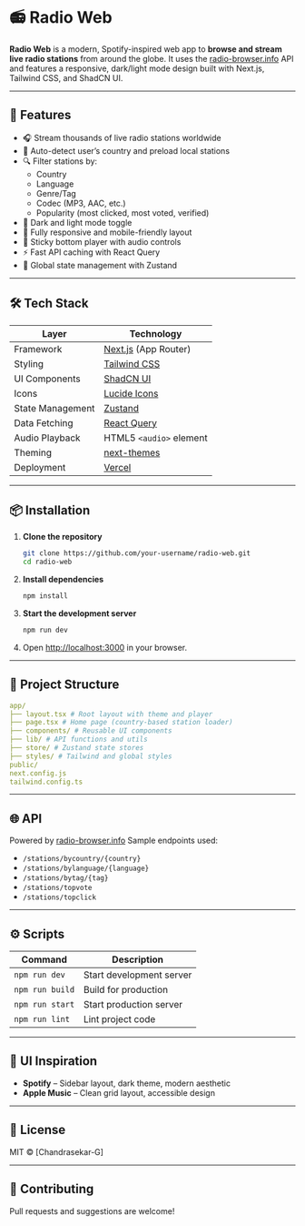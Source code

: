 # 📻 Radio Web

**Radio Web** is a modern, Spotify-inspired web app to **browse and stream live radio stations** from around the globe. It uses the [radio-browser.info](https://www.radio-browser.info) API and features a responsive, dark/light mode design built with Next.js, Tailwind CSS, and ShadCN UI.

---

## 🚀 Features

- 🎧 Stream thousands of live radio stations worldwide
- 📍 Auto-detect user’s country and preload local stations
- 🔍 Filter stations by:
  - Country
  - Language
  - Genre/Tag
  - Codec (MP3, AAC, etc.)
  - Popularity (most clicked, most voted, verified)
- 🌙 Dark and light mode toggle
- 📱 Fully responsive and mobile-friendly layout
- 🎵 Sticky bottom player with audio controls
- ⚡ Fast API caching with React Query
- 🔁 Global state management with Zustand

---

## 🛠 Tech Stack

| Layer            | Technology                                                |
| ---------------- | --------------------------------------------------------- |
| Framework        | [Next.js](https://nextjs.org) (App Router)                |
| Styling          | [Tailwind CSS](https://tailwindcss.com)                   |
| UI Components    | [ShadCN UI](https://ui.shadcn.com)                        |
| Icons            | [Lucide Icons](https://lucide.dev)                        |
| State Management | [Zustand](https://zustand-demo.pmnd.rs/)                  |
| Data Fetching    | [React Query](https://tanstack.com/query)                 |
| Audio Playback   | HTML5 `<audio>` element                                   |
| Theming          | [next-themes](https://github.com/pacocoursey/next-themes) |
| Deployment       | [Vercel](https://vercel.com)                              |

---

## 📦 Installation

1. **Clone the repository**

   ```bash
   git clone https://github.com/your-username/radio-web.git
   cd radio-web
   ```

2. **Install dependencies**

   ```bash
   npm install
   ```

3. **Start the development server**

   ```bash
   npm run dev
   ```

4. Open [http://localhost:3000](http://localhost:3000) in your browser.

---

## 📁 Project Structure

```yml
app/
├── layout.tsx # Root layout with theme and player
├── page.tsx # Home page (country-based station loader)
├── components/ # Reusable UI components
├── lib/ # API functions and utils
├── store/ # Zustand state stores
├── styles/ # Tailwind and global styles
public/
next.config.js
tailwind.config.ts
```

---

## 🌐 API

Powered by [radio-browser.info](https://www.radio-browser.info)
Sample endpoints used:

- `/stations/bycountry/{country}`
- `/stations/bylanguage/{language}`
- `/stations/bytag/{tag}`
- `/stations/topvote`
- `/stations/topclick`

---

## ⚙️ Scripts

| Command         | Description              |
| --------------- | ------------------------ |
| `npm run dev`   | Start development server |
| `npm run build` | Build for production     |
| `npm run start` | Start production server  |
| `npm run lint`  | Lint project code        |

---

## 🎨 UI Inspiration

- **Spotify** – Sidebar layout, dark theme, modern aesthetic
- **Apple Music** – Clean grid layout, accessible design

---

## 🪪 License

MIT © [Chandrasekar-G]

---

## 🤝 Contributing

Pull requests and suggestions are welcome!
